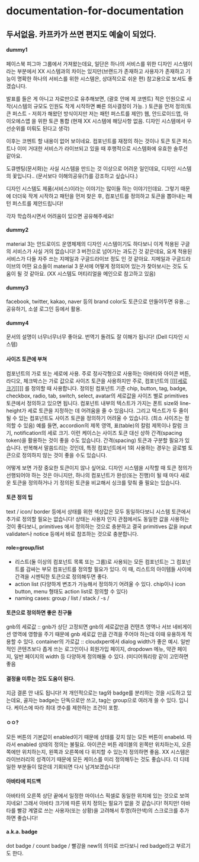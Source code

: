 # documentation-for-documentation
## 두서없음. 카프카가 쓰면 편지도 예술이 되었다.


#### dummy1
페이스북 피그마 그룹에서 가져왔는데요, 일단은 하나의 서비스를 위한 디자인 시스템이라는 부분에서 XX 시스템과의 차이는 있지만(브랜드가 존재하고 사용자가 존재하고 기능이 명확한 하나의 서비스를 위한 시스템은, 상대적으로 쉬운 편) 참고용으로 보셔도 좋겠습니다. 

발표를 들은 게 아니고 자료만으로 유추해보면, (괄호 안에 제 코멘트)
적은 인원으로 시작(시스템의 규모도 인원도 작게 시작하면 빠른 의사결정이 가능. )
토큰을 먼저 정의(토큰 퍼스트 - 저희가 해왔던 방식이지만 저는 패턴 퍼스트를 제안)
웹, 안드로이드앱, 아이오에스앱 을 위한 토큰 통합 (현재 XX 시스템에 해당사항 없음. 디자인 시스템에서 우선순위를 미뤄도 된다고 생각)

이후는 코멘트 할 내용이 없어 보이네요. 컴포넌트를 재정의 하는 것이나 토큰 토큰 퍼스트나 이미 거대한 서비스가 라이브되고 있을 때 후행적으로 시스템화에 유효한 솔루션 같아요.

도큐멘팅(문서화)는 사실 시스템을 만드는 것 이상으로 어려운 일인데요, 디자인 시스템의 꽃입니다.. (문서보다 이해의공유(?)를 강조하고 싶습니다.)

디자인 시스템도 제품(서비스)이라는 이야기는 많이들 하는 이야기인데요. 그렇기 때문에 더더욱 작게 시작하고 패턴을 먼저 찾은 후, 컴포넌트를 정의하고 토큰을 뽑아내는 패턴 퍼스트를 제안드립니다!

각자 학습하시면서 어려움이 있으면 공유해주세요!


#### dummy2
material 3는 안드로이드 운영체제의 디자인 시스템이기도 하다보니 이게 적용된 구글의 서비스가 사실 거의 없습니다! 3 버전으로 넘어가는 과도긴 것 같은데요, 요게 적용된 서비스가 다들 자주 쓰는 지메일과 구글드라이브 정도 인 것 같아요. 지메일과 구글드라이브의 어떤 요소들이 material 3 문서에 어떻게 정의되어 있는가 찾아보시는 것도 도움이 될 것 같아요. (XX 시스템도 머티리얼을 메인으로 참고하고 있음)


#### dummy3
facebook, twitter, kakao, naver 등의 brand color도 토큰으로 만들어두면 유용..;; 공유하기, 소셜 로그인 등에서 활용.


#### dummy4
문서의 설명이 너무너무너무 좋아요. 번역기 돌려도 잘 이해가 됩니다! (Dell 디자인 시스템)

#### 사이즈 토큰에 부쳐
컴포넌트의 가로 또는 세로에 사용. 주로 정사각형으로 사용하는 아바타와 아이콘 버튼, 라디오, 체크박스는 가로 값으로 사이즈 토큰을 사용하지만 주로, 컴포넌트의 [[[[[세로 크기]]]]](강조) 를 정의할 때 사용합니다.
정의된 컴포넌트 기준 chip, button, tag, badge, checkbox, radio, tab, switch, select, avatar의 세로값을 사이즈 별로 primitives 토큰에서 정의하고 있으면 됩니다.
컴포넌트 내부의 텍스트가 가지는 폰트 size와 line-height가 세로 토큰을 지정하는 데 어려움을 줄 수 있읍니다.
그리고 텍스트가 두 줄이 될 수 있는 컴포넌트도 사이즈 토큰을 정의하기 어려울 수 있습니다. (최소 사이즈는 정의할 수 있음)
예를 들면, accordion의 제목 영역, 표(table)의 칼럼 제목이나 칼럼 크기, notification의 세로 크기.  이런 케이스는 사이즈 토큰 대신 상하 간격(spacing token)을 활용하는 것이 좋을 수도 있습니다.
간격(spacing) 토큰과 구분할 필요가 있습니다.
반복해서 말씀드리는 것인데, 특정 컴포넌트에서 1회 사용하는 경우는 글로벌 토큰으로 정의하지 않는 것이 좋을 수도 있습니다.

어떻게 보면 가장 중요한 토큰이지 않나 싶어요. 디자인 시스템을 시작할 때 토큰 정의가 선행되어야 하는 것은 아니지만, 하나의 컴포넌트가 완성(또는 진행)이 될 때 마다 새로운 토큰을 정의하거나 기 정의된 토큰을 비교해서 싱크를 맞춰 줄 필요는 있습니다.

#### 토큰 정의 팁
text / icon/ border 등에서 상태를 위한 색상값은 모두 동일하다보니 시스템 토큰에서 추가로 정의할 필요는 없습니다! 
상태는 사용자 인지 관점에서도 동일한 값을 사용하는 것이 좋다보니, primitives 에서 정의하는 것으로 충분하고 결국 primitives 값을 input validater나 notice 등에서 바로 참조하는 것으로 충분합니다.

#### role=group/list
- 리스트(둘 이상의 컴포넌트 목록 또는 그룹)로 사용되는 모든 컴포넌트는 그 컴포넌트를 감싸는 부모 컴포넌트를 정의할 필요가 있다. 이 때, 리스트의 아이템들 사이에 간격을 시멘틱한 토큰으로 정의해두면 좋다.
- action list (다양하게 변조가 가능해서 정의하기 어려울 수 있다. chip이나 icon button, menu 형태도 action list로 정의할 수 있다)
- naming cases: group / list / stack / -s / 

#### 토큰으로 정의하면 좋은 친구들
gnb의 세로값 :: gnb가 상단 고정되면 gnb의 세로값만큼 컨텐츠 영역나 서브 네비게이션 영역에 영향을 주기 때문에 gnb 세로값 만큼 간격을 주어야 하는데 이때 유용하게 적용할 수 있다. 
container의 가로값 :: cloudxper에서 dialog width가 좋은 예시. 일반적인 콘텐츠보다 좁게 쓰는 로그인이나 회원가입 페이지, dropdown 메뉴, 약관 페이지, 일반 페이지의 width 등 다양하게 정의해둘 수 있다. (미디어쿼리랑 같이 고민하면 좋음

#### 결정을 미루는 것도 도움이 된다.
지금 결론 안 내도 됩니다! 저 개인적으로는 tag와 badge를 분리하는 것을 시도하고 있는데요, 골자는 badge는 단독으로만 쓰고, tag는 group으로 여러개 쓸 수 있다. 입니다. 케이스에 따라 최대 갯수를 제한하는 조건이 포함.

#### ㅇㅇ?
모든 버튼의 기본값이 enabled이기 때문에 상태를 갖지 않는 모든 버튼이 enabeld. 따라서 enabled 상태의 정의는 불필요.
아이콘은 버튼 레이블의 왼쪽만 위치하는지, 오른쪽에만 위치하는지, 왼쪽과 오른쪽에 다 위치할 수 있는지 정의하면 좋음. XX 시스템은 라이브러리의 성격이기 때문에 모든 케이스를 미리 정의해두는 것도 좋습니다. 더 디테일한 부분들이 많은데 기회되면 다시 남겨보겠습니다!

#### 아바타에 피드백
아바타의 오른쪽 상단 끝에서 일정한 마이너스 픽셀로 동일한 위치에 있는 것으로 보여지네요! 그래서 아바타 크기에 따른 위치 정의는 필요가 없을 것 같습니다!
허지만! 아바타를 빨강 계열로 쓰는 사용자(또는 상황)을 고려해서 투명(하얀색)의 스크로크를 추가하면 좋습니다!

#### a.k.a. badge
dot badge / count badge / 빨강을 new의 의미로 쓰다보니 red badge라고 부르기도 한다.


